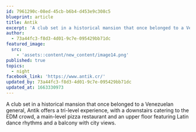 ```yaml
---
id: 7961290c-08ed-45cb-b6b4-d453e9c308c5
blueprint: article
title: Antik
excerpt: 'A club set in a historical mansion that once belonged to a Venezuelan general'
author:
  - 73a44fc3-f8d3-4d01-9c7e-095429bb71dc
featured_image:
  src:
    - 'assets::content/new_content/image14.png'
published: true
topics:
  - night
facebook_link: 'https://www.antik.cr/'
updated_by: 73a44fc3-f8d3-4d01-9c7e-095429bb71dc
updated_at: 1663330973
---
```

A club set in a historical mansion that once belonged to a Venezuelan general, Antik offers a tri-level experience, with a downstairs catering to the EDM crowd, a main-level pizza restaurant and an upper floor featuring Latin dance rhythms and a balcony with city views.